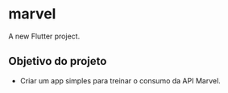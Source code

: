 # marvel

A new Flutter project.

## Objetivo do projeto

- Criar um app simples para treinar o consumo da API Marvel.
